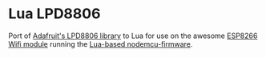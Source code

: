 Lua LPD8806
===========

Port of [Adafruit's LPD8806 library](https://github.com/adafruit/LPD8806) to Lua for use on the awesome [ESP8266 Wifi module](http://www.espruino.com/ESP8266) running the [Lua-based nodemcu-firmware](https://github.com/nodemcu/nodemcu-firmware).
